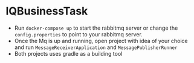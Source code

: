 # IQBusinessTask

* Run `docker-compose up` to start the rabbitmq server or change the `config.properties` to point to your rabbitmq server.
* Once the Mq is up and running, open project with idea of your choice and run `MessageReceiverApplication` and `MessagePublisherRunner`
* Both projects uses gradle as a building tool
